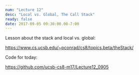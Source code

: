```yaml
---
num: "Lecture 12"
desc: "Local vs. Global, The Call Stack"
ready: false
date: 2017-09-05 09:30:00.00-7:00
---
```


Lesson about the stack and local vs. global:

<https://www.cs.ucsb.edu/~pconrad/cs8/topics.beta/theStack/>

Code for today:

<https://github.com/ucsb-cs8-m17/Lecture12_0905>
